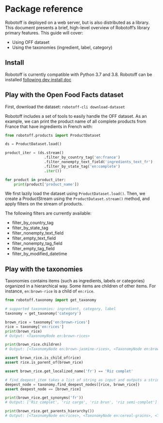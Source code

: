 # Package reference

Robotoff is deployed on a web server, but is also distributed as a library.
This document presents a brief, high-level overview of Robotoff’s library primary features. This guide will cover:

- Using OFF dataset
- Using the taxonomies (ingredient, label, category)

## Install

Robotoff is currently compatible with Python 3.7 and 3.8.
Robotoff can be installed [following dev install doc](../how-to-guides/dev-install.md)

## Play with the Open Food Facts dataset

First, download the dataset: `robotoff-cli download-dataset`

Robotoff includes a set of tools to easily handle the OFF dataset.
As an example, we can print the product name of all complete products from France that have ingredients in French with:

```py
from robotoff.products import ProductDataset

ds = ProductDataset.load()

product_iter = (ds.stream()
                  .filter_by_country_tag('en:france')
                  .filter_nonempty_text_field('ingredients_text_fr')
                  .filter_by_state_tag('en:complete')
                  .iter())

for product in product_iter:
    print(product['product_name'])
```

We first lazily load the dataset using `ProductDataset.load()`.
Then, we create a ProductStream using the `ProductDataset.stream()` method, and apply filters on the stream of products.

The following filters are currently available:

- filter_by_country_tag
- filter_by_state_tag
- filter_nonempty_text_field
- filter_empty_text_field
- filter_nonempty_tag_field
- filter_empty_tag_field
- filter_by_modified_datetime

## Play with the taxonomies

Taxonomies contains items (such as ingredients, labels or categories) organized in a hierarchical way.
Some items are children of other items. For instance, `en:brown-rice` is a child of `en:rice`.

```py
from robotoff.taxonomy import get_taxonomy

# supported taxonomies: ingredient, category, label
taxonomy = get_taxonomy('category')

brown_rice = taxonomy['en:brown-rices']
rice = taxonomy['en:rices']
print(brown_rice)
# Output: <TaxonomyNode en:brown-rices>

print(brown_rice.children)
# Output: [<TaxonomyNode en:brown-jasmine-rices>, <TaxonomyNode en:brown-basmati-rices>]

assert brown_rice.is_child_of(rice)
assert rice.is_parent_of(brown_rice)

assert brown_rice.get_localized_name('fr') == 'Riz complet'

# find_deepest_item takes a list of string as input and outputs a string
deepest_node = taxonomy.find_deepest_nodes([rice, brown_rice])
assert deepest_node == [brown_rice]

print(brown_rice.get_synonyms('fr'))
# Output: ['Riz complet', 'riz cargo', 'riz brun', 'riz semi-complet']

print(brown_rice.get_parents_hierarchy())
# Output: [<TaxonomyNode en:rices>, <TaxonomyNode en:cereal-grains>, <TaxonomyNode en:cereals-and-their-products>, <TaxonomyNode en:cereals-and-potatoes>, <TaxonomyNode en:plant-based-foods>, <TaxonomyNode en:plant-based-foods-and-beverages>, <TaxonomyNode en:seeds>]
```
